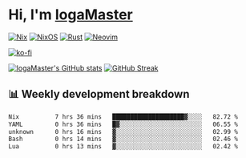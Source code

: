 # Hi, I'm [IogaMaster](https://youtube.com/IogaMaster)  

[![Nix](https://img.shields.io/badge/NIX-5277C3.svg?style=for-the-badge&logo=NixOS&logoColor=white)](https://builtwithnix.org/)
[![NixOS](https://img.shields.io/badge/NIXOS-5277C3.svg?style=for-the-badge&logo=NixOS&logoColor=white)](https://nixos.org/)
[![Rust](https://img.shields.io/badge/rust-%23000000.svg?style=for-the-badge&logo=rust&logoColor=white)](https://www.rust-lang.org/)
[![Neovim](https://img.shields.io/badge/NeoVim-%2357A143.svg?&style=for-the-badge&logo=neovim&logoColor=white)](https://github.com/neovim/neovim)

[![ko-fi](https://ko-fi.com/img/githubbutton_sm.svg)](https://ko-fi.com/X8X2P08GZ)

[![IogaMaster's GitHub stats](https://github-readme-stats.vercel.app/api?username=IogaMaster&show_icons=true&bg_color=1e1e2e&text_color=cdd6f4&icon_color=cba6f7&title_color=94e2d5)](https://github.com/IogaMaster)
[![GitHub Streak](https://streak-stats.demolab.com?user=IogaMaster&theme=catppuccin-mocha&hide_border=false&date_format=M%20j%5B%2C%20Y%5D)](https://git.io/streak-stats)


## 📊 Weekly development breakdown

<!--START_SECTION:wakaweek-->

```txt
Nix          7 hrs 36 mins   ████████████████████▓░░░░   82.72 %
YAML         0 hrs 36 mins   █▓░░░░░░░░░░░░░░░░░░░░░░░   06.55 %
unknown      0 hrs 16 mins   ▓░░░░░░░░░░░░░░░░░░░░░░░░   02.99 %
Bash         0 hrs 14 mins   ▓░░░░░░░░░░░░░░░░░░░░░░░░   02.46 %
Lua          0 hrs 13 mins   ▓░░░░░░░░░░░░░░░░░░░░░░░░   02.42 %
```

<!--END_SECTION:wakaweek-->
